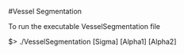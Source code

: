 #Vessel Segmentation

To run the executable VesselSegmentation file 

$> ./VesselSegmentation <InputImage> <OutputImage> [Sigma] [Alpha1] [Alpha2]
